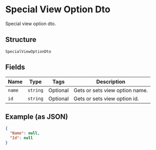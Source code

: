 
# Special View Option Dto

Special view option dto.

## Structure

`SpecialViewOptionDto`

## Fields

| Name | Type | Tags | Description |
|  --- | --- | --- | --- |
| `name` | `string` | Optional | Gets or sets view option name. |
| `id` | `string` | Optional | Gets or sets view option id. |

## Example (as JSON)

```json
{
  "Name": null,
  "Id": null
}
```

